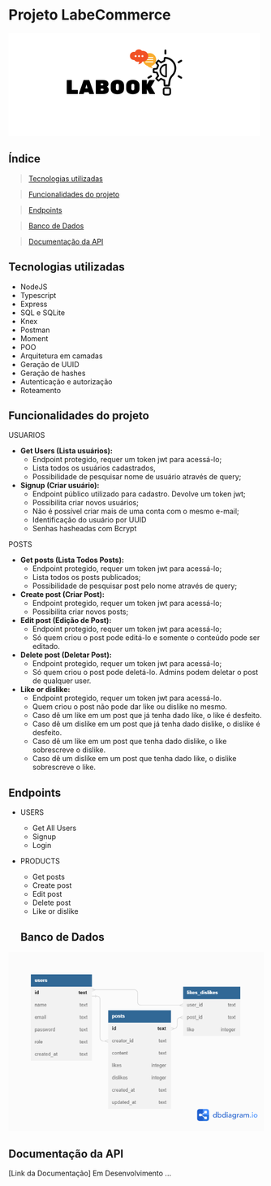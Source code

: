 # Projeto LabeCommerce


![Labook](./src/assets/Labook.png)

## Índice
> <a href="#tecnologias">Tecnologias utilizadas</a>

> <a href="#funcionalidades"> Funcionalidades do projeto</a>

> <a href="#endpoints"> Endpoints</a>

> <a href="#bd"> Banco de Dados</a>

> <a href="#documentacao"> Documentação da API</a>




<h2 id="tecnologias"> Tecnologias utilizadas</h2>

 - NodeJS
 - Typescript
 - Express
 - SQL e SQLite
 - Knex
 - Postman
 - Moment
 - POO
 - Arquitetura em camadas
 - Geração de UUID
 - Geração de hashes
 - Autenticação e autorização
 - Roteamento


<h2 id="funcionalidades"> Funcionalidades do projeto</h2>


USUARIOS
- <b>Get Users (Lista usuários):</b> 
  - Endpoint protegido, requer um token jwt para acessá-lo;
  - Lista todos os usuários cadastrados,
  - Possibilidade de pesquisar nome de usuário através de query;
- <b>Signup (Criar usuário):</b> 
  - Endpoint público utilizado para cadastro. Devolve um token jwt;
  - Possibilita criar novos usuários;
  - Não é possível criar mais de uma conta com o mesmo e-mail;
  - Identificação do usuário por UUID
  - Senhas hasheadas com Bcrypt
 



POSTS
- <b>Get posts (Lista Todos Posts):</b> 
  - Endpoint protegido, requer um token jwt para acessá-lo;
  - Lista todos os posts publicados;
  - Possibilidade de pesquisar post pelo nome através de query;
- <b>Create post (Criar Post):</b> 
  - Endpoint protegido, requer um token jwt para acessá-lo;
  - Possibilita criar novos posts;
 - <b>Edit post (Edição de Post):</b> 
   - Endpoint protegido, requer um token jwt para acessá-lo;
   - Só quem criou o post pode editá-lo e somente o conteúdo pode ser editado.
  - <b>Delete post (Deletar Post):</b> 
    - Endpoint protegido, requer um token jwt para acessá-lo; 
    - Só quem criou o post pode deletá-lo. Admins podem deletar o post de qualquer user.
   - <b>Like or dislike:</b>
     - Endpoint protegido, requer um token jwt para acessá-lo.
     - Quem criou o post não pode dar like ou dislike no mesmo.
     - Caso dê um like em um post que já tenha dado like, o like é desfeito.
     - Caso dê um dislike em um post que já tenha dado dislike, o dislike é desfeito.
     - Caso dê um like em um post que tenha dado dislike, o like sobrescreve o dislike.
     - Caso dê um dislike em um post que tenha dado like, o dislike sobrescreve o like.



<h2 id="endpoints"> Endpoints</h2>

* USERS
  - Get All Users
  - Signup
  - Login


* PRODUCTS
  - Get posts
  - Create post
  - Edit post
  - Delete post 
  - Like or dislike
  
 
  <h2 id="bd"> Banco de Dados</h2>
![LabeCommerce](./src/assets/diagrama.png)


<h2 id="documentacao"> Documentação da API</h2>

[Link da Documentação] Em Desenvolvimento ...



